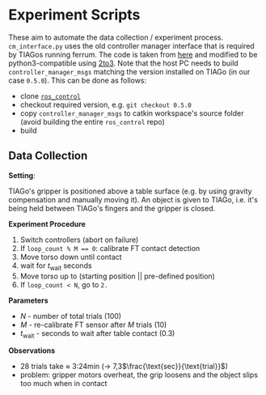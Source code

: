 # Experiment Scripts

These aim to automate the data collection / experiment process.
`cm_interface.py` uses the old controller manager interface that is required by TIAGos running ferrum.
The code is taken from [here](https://github.com/ros-controls/ros_control/blob/0.5.0/controller_manager/src/controller_manager/controller_manager_interface.py) and modified to be python3-compatible using [2to3](https://docs.python.org/3/library/2to3.html).
Note that the host PC needs to build `controller_manager_msgs` matching the version installed on TIAGo (in our case `0.5.0`).
This can be done as follows:
* clone [`ros_control`](https://github.com/ros-controls/ros_control)
* checkout required version, e.g. `git checkout 0.5.0`
* copy `controller_manager_msgs` to catkin workspace's source folder (avoid building the entire `ros_control` repo)
* build

## Data Collection 

**Setting**:

TIAGo's gripper is positioned above a table surface (e.g. by using gravity compensation and manually moving it).
An object is given to TIAGo, i.e. it's being held between TIAGo's fingers and the gripper is closed.

**Experiment Procedure**

1. Switch controllers (abort on failure)
2. If `loop_count % M == 0`: calibrate FT contact detection
3. Move torso down until contact
4. wait for $t_{\text{wait}}$ seconds
5. Move torso up to (starting position || pre-defined position)
6. If `loop_count < N`, go to `2.`

**Parameters**

* $N$ - number of total trials (100)
* $M$ - re-calibrate FT sensor after $M$ trials (10)
* $t_{\text{wait}}$ - seconds to wait after table contact (0.3)

**Observations**

* 28 trials take $\approx$ 3:24min ($\rightarrow$ 7,3$\frac{\text{sec}}{\text{trial}}$)
* problem: gripper motors overheat, the grip loosens and the object slips too much when in contact